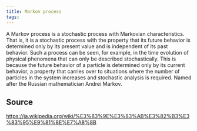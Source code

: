 ```yaml
---
title: Markov process
tags: 
---
```


A Markov process is a stochastic process with Markovian characteristics. That is, it is a stochastic process with the property that its future behavior is determined only by its present value and is independent of its past behavior. Such a process can be seen, for example, in the time evolution of physical phenomena that can only be described stochastically. This is because the future behavior of a particle is determined only by its current behavior, a property that carries over to situations where the number of particles in the system increases and stochastic analysis is required. Named after the Russian mathematician Andrei Markov.

## Source
https://ja.wikipedia.org/wiki/%E3%83%9E%E3%83%AB%E3%82%B3%E3%83%95%E9%81%8E%E7%A8%8B
